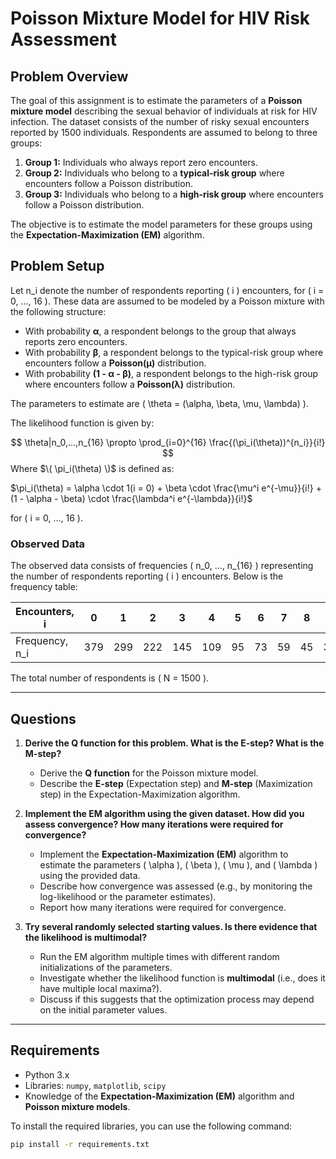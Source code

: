 # Poisson Mixture Model for HIV Risk Assessment

## Problem Overview

The goal of this assignment is to estimate the parameters of a **Poisson mixture model** describing the sexual behavior of individuals at risk for HIV infection. The dataset consists of the number of risky sexual encounters reported by 1500 individuals. Respondents are assumed to belong to three groups:

1. **Group 1:** Individuals who always report zero encounters.
2. **Group 2:** Individuals who belong to a **typical-risk group** where encounters follow a Poisson distribution.
3. **Group 3:** Individuals who belong to a **high-risk group** where encounters follow a Poisson distribution.

The objective is to estimate the model parameters for these groups using the **Expectation-Maximization (EM)** algorithm.

## Problem Setup

Let n_i  denote the number of respondents reporting \( i \) encounters, for \( i = 0, ..., 16 \). These data are assumed to be modeled by a Poisson mixture with the following structure:

- With probability **α**, a respondent belongs to the group that always reports zero encounters.
- With probability **β**, a respondent belongs to the typical-risk group where encounters follow a **Poisson(µ)** distribution.
- With probability **(1 - α - β)**, a respondent belongs to the high-risk group where encounters follow a **Poisson(λ)** distribution.

The parameters to estimate are \( \theta = (\alpha, \beta, \mu, \lambda) \).

The likelihood function is given by:

$$
\theta|n_0,...,n_{16} \propto \prod_{i=0}^{16} \frac{(\pi_i(\theta))^{n_i}}{i!}
$$
Where $\( \pi_i(\theta) \)$ is defined as:

$\pi_i(\theta) = \alpha \cdot 1(i = 0) + \beta \cdot \frac{\mu^i e^{-\mu}}{i!} + (1 - \alpha - \beta) \cdot \frac{\lambda^i e^{-\lambda}}{i!}$


for \( i = 0, ..., 16 \).

### Observed Data

The observed data consists of frequencies \( n_0, ..., n_{16} \) representing the number of respondents reporting \( i \) encounters. Below is the frequency table:

| Encounters, i | 0   | 1   | 2   | 3   | 4   | 5   | 6   | 7   | 8   | 9   | 10  | 11  | 12  | 13  | 14  | 15  | 16  |
|----------------|-----|-----|-----|-----|-----|-----|-----|-----|-----|-----|-----|-----|-----|-----|-----|-----|-----|
| Frequency, n_i | 379 | 299 | 222 | 145 | 109 | 95  | 73  | 59  | 45  | 30  | 24  | 12  | 4   | 2   | 0   | 1   | 1   | 0   |

The total number of respondents is \( N = 1500 \).

---

## Questions

1. **Derive the Q function for this problem. What is the E-step? What is the M-step?**

   - Derive the **Q function** for the Poisson mixture model.
   - Describe the **E-step** (Expectation step) and **M-step** (Maximization step) in the Expectation-Maximization algorithm.

2. **Implement the EM algorithm using the given dataset. How did you assess convergence? How many iterations were required for convergence?**

   - Implement the **Expectation-Maximization (EM)** algorithm to estimate the parameters \( \alpha \), \( \beta \), \( \mu \), and \( \lambda \) using the provided data.
   - Describe how convergence was assessed (e.g., by monitoring the log-likelihood or the parameter estimates).
   - Report how many iterations were required for convergence.

3. **Try several randomly selected starting values. Is there evidence that the likelihood is multimodal?**

   - Run the EM algorithm multiple times with different random initializations of the parameters.
   - Investigate whether the likelihood function is **multimodal** (i.e., does it have multiple local maxima?).
   - Discuss if this suggests that the optimization process may depend on the initial parameter values.

---

## Requirements

- Python 3.x
- Libraries: `numpy`, `matplotlib`, `scipy`
- Knowledge of the **Expectation-Maximization (EM)** algorithm and **Poisson mixture models**.

To install the required libraries, you can use the following command:

```bash
pip install -r requirements.txt
